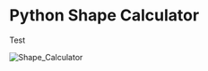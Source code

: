 # Python Shape Calculator

Test


![Shape_Calculator](https://user-images.githubusercontent.com/122599802/215267454-a7684e65-f958-475a-a4ee-64a2528a96de.png)

